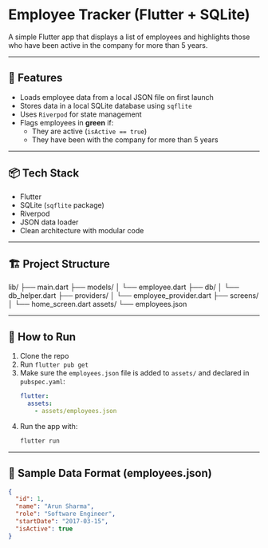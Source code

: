 # Employee Tracker (Flutter + SQLite)

A simple Flutter app that displays a list of employees and highlights those who have been active in the company for more than 5 years.

---

## 📱 Features

- Loads employee data from a local JSON file on first launch
- Stores data in a local SQLite database using `sqflite`
- Uses `Riverpod` for state management
- Flags employees in **green** if:
  - They are active (`isActive == true`)
  - They have been with the company for more than 5 years

---

## 📦 Tech Stack

- Flutter
- SQLite (`sqflite` package)
- Riverpod
- JSON data loader
- Clean architecture with modular code

---

## 🏗️ Project Structure
lib/
├── main.dart
├── models/
│   └── employee.dart
├── db/
│   └── db_helper.dart
├── providers/
│   └── employee_provider.dart
├── screens/
│   └── home_screen.dart
assets/
└── employees.json

---

## 🧪 How to Run

1. Clone the repo
2. Run `flutter pub get`
3. Make sure the `employees.json` file is added to `assets/` and declared in `pubspec.yaml`:
    ```yaml
    flutter:
      assets:
        - assets/employees.json
    ```
4. Run the app with:
    ```bash
    flutter run
    ```

---

## 📁 Sample Data Format (employees.json)

```json
{
  "id": 1,
  "name": "Arun Sharma",
  "role": "Software Engineer",
  "startDate": "2017-03-15",
  "isActive": true
}


